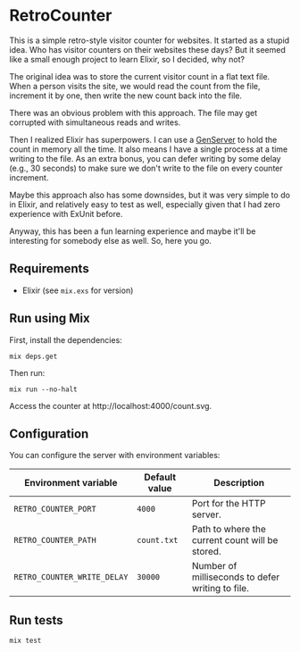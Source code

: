 # RetroCounter

This is a simple retro-style visitor counter for websites.
It started as a stupid idea. Who has visitor counters on their websites these days?
But it seemed like a small enough project to learn Elixir, so I decided, why not?

The original idea was to store the current visitor count in a flat text file.
When a person visits the site, we would read the count from the file, increment
it by one, then write the new count back into the file.

There was an obvious problem with this approach. The file may get corrupted with
simultaneous reads and writes.

Then I realized Elixir has superpowers. I can use a [GenServer][genserver] to hold the count
in memory all the time. It also means I have a single process at a time writing to the file.
As an extra bonus, you can defer writing by some delay (e.g., 30 seconds) to make sure we don't
write to the file on every counter increment.

Maybe this approach also has some downsides, but it was very simple to do in Elixir,
and relatively easy to test as well, especially given that I had zero experience with
ExUnit before.

Anyway, this has been a fun learning experience and maybe it'll be interesting for
somebody else as well. So, here you go.

## Requirements

* Elixir (see `mix.exs` for version)

## Run using Mix

First, install the dependencies:

    mix deps.get

Then run:

    mix run --no-halt

Access the counter at http://localhost:4000/count.svg.

## Configuration

You can configure the server with environment variables:

| Environment variable        | Default value | Description                                      |
| --------------------------- | ------------- | ------------------------------------------------ |
| `RETRO_COUNTER_PORT`        | `4000`        | Port for the HTTP server.                        |
| `RETRO_COUNTER_PATH`        | `count.txt`   | Path to where the current count will be stored.  |
| `RETRO_COUNTER_WRITE_DELAY` | `30000`       | Number of milliseconds to defer writing to file. |

## Run tests

    mix test

[genserver]: https://hexdocs.pm/elixir/GenServer.html
